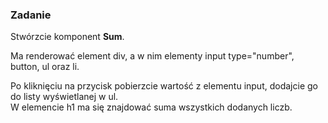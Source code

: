 ### Zadanie

Stwórzcie komponent **Sum**.

Ma renderować element div, a w nim elementy input type="number", button, ul oraz li.

Po kliknięciu na przycisk pobierzcie wartość z elementu input, dodajcie go do listy wyświetlanej w ul.   
W elemencie h1 ma się znajdować suma wszystkich dodanych liczb.